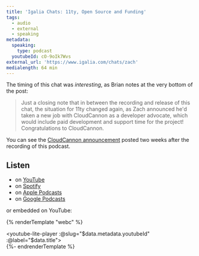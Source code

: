 ```yaml
---
title: 'Igalia Chats: 11ty, Open Source and Funding'
tags:
  - audio
  - external
  - speaking
metadata:
  speaking:
    type: podcast
  youtubeId: cO-9oIk7Wvs
external_url: 'https://www.igalia.com/chats/zach'
medialength: 64 min
---
```

The timing of this chat was _interesting_, as Brian notes at the very bottom of the post:

> Just a closing note that in between the recording and release of this chat, the situation for 11ty changed again, as Zach announced he'd taken a new job with CloudCannon as a developer advocate, which would include paid development and support time for the project! Congratulations to CloudCannon.

You can see the [CloudCannon announcement](/web/cloudcannon/) posted two weeks after the recording of this podcast.

## Listen

* on [YouTube](https://youtu.be/cO-9oIk7Wvs)
* on [Spotify](https://open.spotify.com/show/0XZ4hqB5ogePKOumi4daDm)
* on [Apple Podcasts](https://podcasts.apple.com/us/podcast/igalia/id1533323588)
* on [Google Podcasts](https://podcasts.google.com/feed/aHR0cHM6Ly93d3cuaWdhbGlhLmNvbS9jaGF0cy54bWw)

or embedded on YouTube:

{% renderTemplate "webc" %}<div><youtube-lite-player :@slug="$data.metadata.youtubeId" :@label="$data.title"></youtube-lite-player></div>{%- endrenderTemplate %}